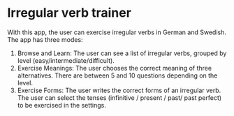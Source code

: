 # Irregular verb trainer

With this app, the user can exercise irregular verbs in German and Swedish. The app has three modes:
1. Browse and Learn: The user can see a list of irregular verbs, grouped by level (easy/intermediate/difficult).
2. Exercise Meanings: The user chooses the correct meaning of three alternatives. There are between 5 and 10 questions depending on the level.
3. Exercise Forms: The user writes the correct forms of an irregular verb. The user can select the tenses (infinitive / present / past/ past perfect) to be exercised in the settings.